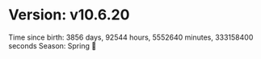 # Version: v10.6.20
Time since birth: 3856 days, 92544 hours, 5552640 minutes, 333158400 seconds
Season: Spring 🌸
